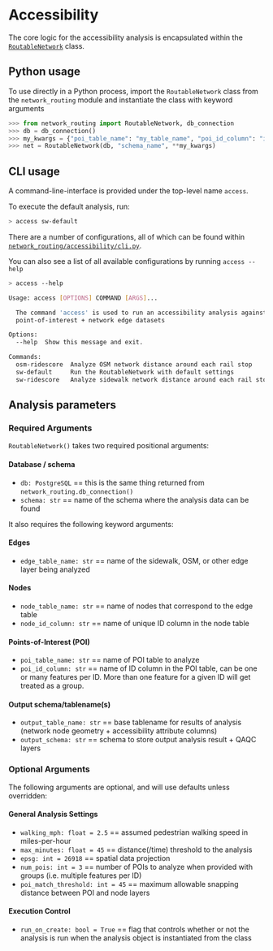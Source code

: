 # Accessibility

The core logic for the accessibility analysis is encapsulated within the [`RoutableNetwork`](https://github.com/dvrpc/network-routing/blob/master/network_routing/accessibility/routable_network.py#L10) class.

## Python usage

To use directly in a Python process, import the `RoutableNetwork` class from the `network_routing` module and instantiate the class with keyword arguments

```python
>>> from network_routing import RoutableNetwork, db_connection
>>> db = db_connection()
>>> my_kwargs = {"poi_table_name": "my_table_name", "poi_id_column": "id_colname"}
>>> net = RoutableNetwork(db, "schema_name", **my_kwargs)
```

## CLI usage

A command-line-interface is provided under the top-level name `access`.

To execute the default analysis, run:

```bash
> access sw-default
```

There are a number of configurations, all of which can be found within [`network_routing/accessibility/cli.py`](https://github.com/dvrpc/network-routing/blob/master/network_routing/accessibility/cli.py).

You can also see a list of all available configurations by running `access --help`

```bash
> access --help

Usage: access [OPTIONS] COMMAND [ARGS]...

  The command 'access' is used to run an accessibility analysis against
  point-of-interest + network edge datasets

Options:
  --help  Show this message and exit.

Commands:
  osm-ridescore  Analyze OSM network distance around each rail stop
  sw-default     Run the RoutableNetwork with default settings
  sw-ridescore   Analyze sidewalk network distance around each rail stop
```

## Analysis parameters

### Required Arguments

`RoutableNetwork()` takes two required positional arguments:

#### Database / schema

- `db: PostgreSQL` == this is the same thing returned from `network_routing.db_connection()`
- `schema: str` == name of the schema where the analysis data can be found

It also requires the following keyword arguments:

#### Edges

- `edge_table_name: str` == name of the sidewalk, OSM, or other edge layer being analyzed

#### Nodes

- `node_table_name: str` == name of nodes that correspond to the edge table
- `node_id_column: str` == name of unique ID column in the node table

#### Points-of-Interest (POI)

- `poi_table_name: str` == name of POI table to analyze
- `poi_id_column: str` == name of ID column in the POI table, can be one or many features per ID. More than one feature for a given ID will get treated as a group.

#### Output schema/tablename(s)

- `output_table_name: str` == base tablename for results of analysis (network node geometry + accessibility attribute columns)
- `output_schema: str` == schema to store output analysis result + QAQC layers

### Optional Arguments

The following arguments are optional, and will use defaults unless overridden:

#### General Analysis Settings

- `walking_mph: float = 2.5` == assumed pedestrian walking speed in miles-per-hour
- `max_minutes: float = 45` == distance(/time) threshold to the analysis
- `epsg: int = 26918` == spatial data projection
- `num_pois: int = 3` == number of POIs to analyze when provided with groups (i.e. multiple features per ID)
- `poi_match_threshold: int = 45` == maximum allowable snapping distance between POI and node layers

#### Execution Control

- `run_on_create: bool = True` == flag that controls whether or not the analysis is run when the analysis object is instantiated from the class
